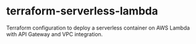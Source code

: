 # terraform-serverless-lambda
Terraform configuration to deploy a serverless container on AWS Lambda with API Gateway and VPC integration.
